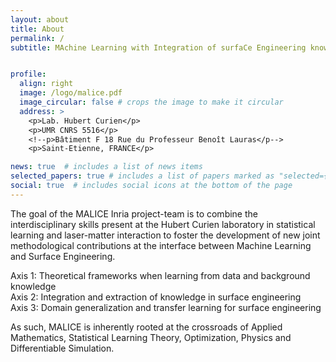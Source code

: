 ```yaml
---
layout: about
title: About
permalink: /
subtitle: MAchine Learning with Integration of surfaCe Engineering knowledge


profile:
  align: right
  image: /logo/malice.pdf
  image_circular: false # crops the image to make it circular
  address: >
    <p>Lab. Hubert Curien</p>
    <p>UMR CNRS 5516</p>
    <!--p>Bâtiment F 18 Rue du Professeur Benoît Lauras</p-->
    <p>Saint-Etienne, FRANCE</p>

news: true  # includes a list of news items
selected_papers: true # includes a list of papers marked as "selected={true}"
social: true  # includes social icons at the bottom of the page
---
```


The goal of the MALICE Inria project-team is to combine the interdisciplinary skills present at the Hubert Curien laboratory in statistical learning and laser-matter interaction to foster the development of new joint methodological contributions at the interface between Machine Learning and Surface Engineering. 

Axis 1: Theoretical frameworks when learning from data and background knowledge<br>
Axis 2: Integration and extraction of knowledge in surface engineering<br>
Axis 3: Domain generalization and transfer learning for surface engineering

As such, MALICE is inherently rooted at the crossroads of Applied Mathematics, Statistical Learning Theory, Optimization, Physics and Differentiable Simulation.

